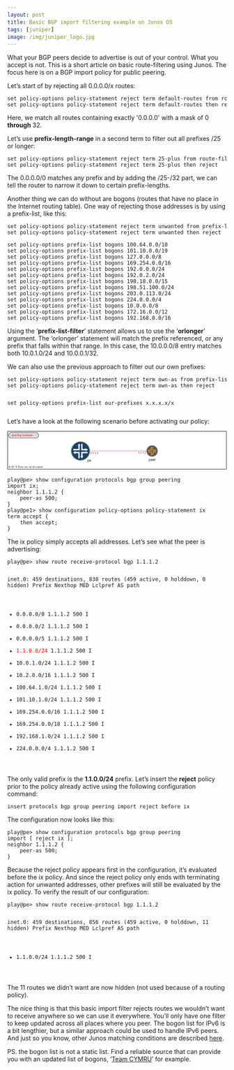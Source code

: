```yaml
---
layout: post
title: Basic BGP import filtering example on Junos OS
tags: [juniper]
image: /img/juniper_logo.jpg
---
```


<p>
	What your BGP peers decide to advertise is out of your control. What you accept is not. 
	This is a short article on basic route-filtering using Junos. The focus here is on a BGP import policy for public peering.
</p>
<p>
	Let’s start of by rejecting all 0.0.0.0/x routes:
</p>

<pre style="font-size:12px">
set policy-options policy-statement reject term default-routes from route-filter 0.0.0.0/0 through 0.0.0.0/32
set policy-options policy-statement reject term default-routes then reject
</pre>
<p>
Here, we match all routes containing exactly '0.0.0.0' with a mask of 0 <b>through</b> 32.
</p>
<p>
 Let’s use <b>prefix-length-range</b> in a second term to filter out all prefixes /25 or longer:
</p>

<pre style="font-size:12px">
set policy-options policy-statement reject term 25-plus from route-filter 0.0.0.0/0 prefix-length-range /25-/32
set policy-options policy-statement reject term 25-plus then reject
</pre>
                
<p>
The 0.0.0.0/0 matches any prefix and by adding the /25-/32 part, we can tell the router to narrow it down to certain prefix-lengths.
</p>
<p>
Another thing we can do without are bogons (routes that have no place in the Internet routing table). 
One way of rejecting those addresses is by using a prefix-list, like this:
</p>
             
<pre style="font-size:12px">
set policy-options policy-statement reject term unwanted from prefix-list-filter bogons orlonger
set policy-options policy-statement reject term unwanted then reject

set policy-options prefix-list bogons 100.64.0.0/10
set policy-options prefix-list bogons 101.10.0.0/19
set policy-options prefix-list bogons 127.0.0.0/8
set policy-options prefix-list bogons 169.254.0.0/16
set policy-options prefix-list bogons 192.0.0.0/24
set policy-options prefix-list bogons 192.0.2.0/24
set policy-options prefix-list bogons 198.18.0.0/15
set policy-options prefix-list bogons 198.51.100.0/24
set policy-options prefix-list bogons 203.0.113.0/24
set policy-options prefix-list bogons 224.0.0.0/4
set policy-options prefix-list bogons 10.0.0.0/8
set policy-options prefix-list bogons 172.16.0.0/12
set policy-options prefix-list bogons 192.168.0.0/16
</pre>
<p>
Using the ‘<b>prefix-list-filter</b>’ statement allows us to use the ‘<b>orlonger</b>’ argument.
The ‘orlonger’ statement will match the prefix referenced, or any prefix that falls within that range.
In this case, the 10.0.0.0/8 entry matches both 10.0.1.0/24 and 10.0.0.1/32.
</p>
<p>
We can also use the previous approach to filter out our own prefixes:
</p>                
<pre style="font-size:12px">
set policy-options policy-statement reject term own-as from prefix-list-filter our-prefixes orlonger
set policy-options policy-statement reject term own-as then reject

set policy-options prefix-list our-prefixes x.x.x.x/x
</pre>

<p>
Let’s have a look at the following scenario before activating our policy:
</p>

![BGP example filter](/img/bgp_example_filter.png "BGP example filter") 

<pre style="font-size:12px">
play@pe> show configuration protocols bgp group peering
import ix;
neighbor 1.1.1.2 {
    peer-as 500;
}
play@pe1> show configuration policy-options policy-statement ix
term accept {
    then accept;
}
</pre>
<p>
The ix policy simply accepts all addresses. Let’s see what the peer is advertising:
</p>                
<pre style="font-size:12px">
play@pe> show route receive-protocol bgp 1.1.1.2

inet.0: 459 destinations, 838 routes (459 active, 0 holddown, 0 hidden)
  Prefix                  Nexthop              MED     Lclpref    AS path
* 0.0.0.0/0               1.1.1.2                                 500 I
* 0.0.0.0/2               1.1.1.2                                 500 I
* 0.0.0.0/5               1.1.1.2                                 500 I
* <font color='red'>1.1.0.0/24</font>              1.1.1.2                                 500 I
* 10.0.1.0/24             1.1.1.2                                 500 I
* 10.2.0.0/16             1.1.1.2                                 500 I
* 100.64.1.0/24           1.1.1.2                                 500 I
* 101.10.1.0/24           1.1.1.2                                 500 I
* 169.254.0.0/16          1.1.1.2                                 500 I
* 169.254.0.0/18          1.1.1.2                                 500 I
* 192.168.1.0/24          1.1.1.2                                 500 I
* 224.0.0.0/4             1.1.1.2                                 500 I
</pre>
<p>
The only valid prefix is the <b>1.1.0.0/24</b> prefix. Let’s insert the <b>reject</b> policy prior to the policy already active using the following configuration command:
</p>                
<pre style="font-size:12px">
insert protocols bgp group peering import reject before ix
</pre>                            
<p>
The configuration now looks like this:
</p>
<pre style="font-size:12px">
play@pe> show configuration protocols bgp group peering
import [ reject ix ];
neighbor 1.1.1.2 {
    peer-as 500;
}
</pre>
                
<p>
Because the reject policy appears first in the configuration, it’s evaluated before the ix policy. 
And since the reject policy only ends with terminating action for unwanted addresses, other prefixes will still be evaluated by the ix policy. 
To verify the result of our configuration:
</p>
<pre style="font-size:12px">
play@pe> show route receive-protocol bgp 1.1.1.2

inet.0: 459 destinations, 856 routes (459 active, 0 holddown, 11 hidden)
  Prefix                  Nexthop              MED     Lclpref    AS path
* 1.1.0.0/24              1.1.1.2                                 500 I
</pre>                
                
<p>
The 11 routes we didn’t want are now hidden (not used because of a routing policy).
</p>
                
<p>
The nice thing is that this basic import filter rejects routes we wouldn’t want to receive anywhere so we can use it everywhere.
You’ll only have one filter to keep updated across all places where you peer.
The bogon list for IPv6 is a bit lengthier, but a similar approach could be used to handle IPv6 peers.                       
And just so you know, other Junos matching conditions are described <a href="http://www.juniper.net/techpubs/en_US/junos12.3/topics/usage-guidelines/policy-configuring-route-lists-for-use-in-routing-policy-match-conditions.html" target="_blank">here</a>.                    
</p>                

<p>
PS.
the bogon list is not a static list. 
Find a reliable source that can provide you with an updated list of bogons, ‘<a href="http://www.team-cymru.org/bogon-reference.html" target="_blank">Team CYMRU</a>’ for example. 
</p>                

     


